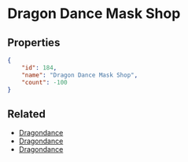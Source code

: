 # Dragon Dance Mask Shop

<no description available>

## Properties

```json
{
    "id": 184,
    "name": "Dragon Dance Mask Shop",
    "count": -100
}
```

## Related

- [Dragondance](../items/4990-dragondance.md)
- [Dragondance](../items/4991-dragondance.md)
- [Dragondance](../items/4992-dragondance.md)

